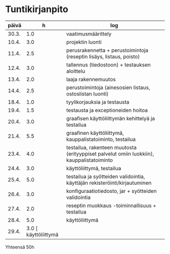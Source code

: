 # Tuntikirjanpito

päivä | h | log
----- | --- | ---
30.3. | 1.0 | vaatimusmäärittely
10.4. | 3.0 | projektin luonti
11.4. | 2.5 | perusrakennetta + perustoimintoja (reseptin lisäys, listaus, poisto)
12.4. | 3.0 | tallennus (tiedostoon) + testauksen aloittelu
13.4. | 2.0 | laaja rakennemuutos
14.4. | 2.5 | perustoimintoja (ainesosien listaus, ostoslistan luonti)
18.4. | 1.0 | tyylikorjauksia ja testausta
19.4. | 1.5 | testausta ja exceptioneiden hoitoa
20.4. | 3.0 | graafisen käyttöliittymän kehittelyä ja testailua
21.4. | 5.5 | graafinen käyttöliittymä, kauppalistatoiminto, testailua
23.4. | 4.0 | testailua, rakenteen muutosta (erityyppiset palvelut omiin luokkiin), kauppalistatoiminto
24.4. | 3.0 | käyttöliittymä, testailua
25.4. | 5.0 | testailua ja syötteiden validointia, käyttäjän rekisteröinti/kirjautuminen
26.4. | 3.0 | konfiguraatiotiedosto, jar + syötteiden validointia
27.4. | 2.0 | reseptin muokkaus -toiminnallisuus + testailua
28.4. | 5.0 | käyttöliittymä
29.4. | 3.0 [ käyttöliittymä

Yhteensä 50h
